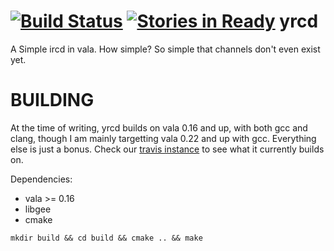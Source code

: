 [![Build Status](https://travis-ci.org/blasphemy/yrcd.svg?branch=master)](https://travis-ci.org/blasphemy/yrcd) [![Stories in Ready](https://badge.waffle.io/blasphemy/yrcd.png?label=ready&title=Ready)](https://waffle.io/blasphemy/yrcd) 
yrcd
====
A Simple ircd in vala. How simple? So simple that channels don't even exist yet.


BUILDING
========
At the time of writing, yrcd builds on vala 0.16 and up, with both gcc and clang, though I am mainly targetting vala 0.22 and up with gcc. Everything else is just a bonus. Check our [travis instance](https://travis-ci.org/blasphemy/yrcd) to see what it currently builds on.

Dependencies:
* vala >= 0.16
* libgee
* cmake

```mkdir build && cd build && cmake .. && make```

